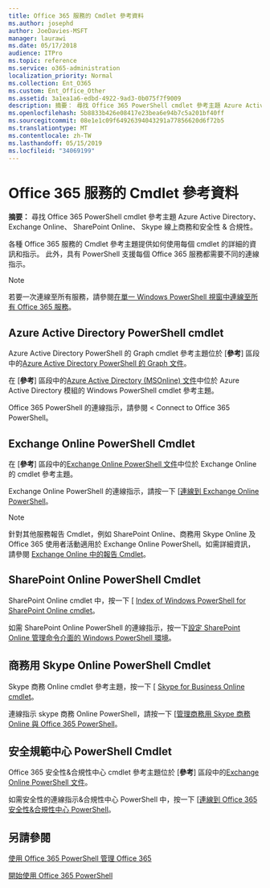 ```yaml
---
title: Office 365 服務的 Cmdlet 參考資料
ms.author: josephd
author: JoeDavies-MSFT
manager: laurawi
ms.date: 05/17/2018
audience: ITPro
ms.topic: reference
ms.service: o365-administration
localization_priority: Normal
ms.collection: Ent_O365
ms.custom: Ent_Office_Other
ms.assetid: 3a1ea1a6-edbd-4922-9ad3-0b075f7f9009
description: 摘要： 尋找 Office 365 PowerShell cmdlet 參考主題 Azure Active Directory、 Exchange Online、 SharePoint Online、 Skype 線上商務和安全性 & 合規性。
ms.openlocfilehash: 5b8833b426e08417e23bea6e94b7c5a201bf40ff
ms.sourcegitcommit: 08e1e1c09f64926394043291a77856620d6f72b5
ms.translationtype: MT
ms.contentlocale: zh-TW
ms.lasthandoff: 05/15/2019
ms.locfileid: "34069199"
---
```

# <a name="cmdlet-references-for-office-365-services"></a>Office 365 服務的 Cmdlet 參考資料

 **摘要：** 尋找 Office 365 PowerShell cmdlet 參考主題 Azure Active Directory、 Exchange Online、 SharePoint Online、 Skype 線上商務和安全性 & 合規性。
  
各種 Office 365 服務的 Cmdlet 參考主題提供如何使用每個 cmdlet 的詳細的資訊和指示。 此外，具有 PowerShell 支援每個 Office 365 服務都需要不同的連線指示。
  
> [!NOTE]
> 若要一次連線至所有服務，請參閱[在單一 Windows PowerShell 視窗中連線至所有 Office 365 服務](connect-to-all-office-365-services-in-a-single-windows-powershell-window.md)。 
  
## <a name="azure-active-directory-powershell-cmdlets"></a>Azure Active Directory PowerShell cmdlet

Azure Active Directory PowerShell 的 Graph cmdlet 參考主題位於 [**參考**] 區段中的[Azure Active Directory PowerShell 的 Graph 文件](https://docs.microsoft.com/powershell/azure/active-directory/install-adv2?view=azureadps-2.0)。

在 [**參考**] 區段中的[Azure Active Directory (MSOnline) 文件](https://docs.microsoft.com/powershell/azure/active-directory/overview?view=azureadps-1.0)中位於 Azure Active Directory 模組的 Windows PowerShell cmdlet 參考主題。

Office 365 PowerShell 的連線指示，請參閱 < <b0>Connect to Office 365 PowerShell</b0>。
  
## <a name="exchange-online-powershell-cmdlets"></a>Exchange Online PowerShell Cmdlet

在 [**參考**] 區段中的[Exchange Online PowerShell 文件](https://docs.microsoft.com/powershell/exchange/exchange-online/exchange-online-powershell?view=exchange-ps)中位於 Exchange Online 的 cmdlet 參考主題。
  
Exchange Online PowerShell 的連線指示，請按一下 [[連線到 Exchange Online PowerShell](https://go.microsoft.com/fwlink/p/?LinkId=396554)。
  
> [!NOTE]
> 針對其他服務報告 Cmdlet，例如 SharePoint Online、商務用 Skype Online 及 Office 365 使用者活動適用於 Exchange Online PowerShell。如需詳細資訊，請參閱 [Exchange Online 中的報告 Cmdlet](https://go.microsoft.com/fwlink/p/?LinkId=691595)。 
  
## <a name="sharepoint-online-powershell-cmdlets"></a>SharePoint Online PowerShell Cmdlet

SharePoint Online cmdlet 中，按一下 [ [Index of Windows PowerShell for SharePoint Online cmdlet](https://go.microsoft.com/fwlink/p/?LinkId=691476)。
  
如需 SharePoint Online PowerShell 的連線指示，按一下[設定 SharePoint Online 管理命令介面的 Windows PowerShell 環境](https://go.microsoft.com/fwlink/p/?LinkId=691603)。
  
## <a name="skype-for-business-online-powershell-cmdlets"></a>商務用 Skype Online PowerShell Cmdlet

Skype 商務 Online cmdlet 參考主題，按一下 [ [Skype for Business Online cmdlet](https://technet.microsoft.com/library/mt228132.aspx)。
  
連線指示 skype 商務 Online PowerShell，請按一下 [[管理商務用 Skype 商務 Online 與 Office 365 PowerShell](manage-skype-for-business-online-with-office-365-powershell.md)。

## <a name="security-amp-compliance-center-powershell-cmdlets"></a>安全規範中心 PowerShell Cmdlet

Office 365 安全性&amp;合規性中心 cmdlet 參考主題位於 [**參考**] 區段中的[Exchange Online PowerShell 文件](https://docs.microsoft.com/powershell/exchange/exchange-online/exchange-online-powershell?view=exchange-ps)。
  
如需安全性的連線指示&amp;合規性中心 PowerShell 中，按一下 [[連線到 Office 365 安全性&amp;合規性中心 PowerShell](https://docs.microsoft.com/powershell/exchange/office-365-scc/connect-to-scc-powershell/connect-to-scc-powershell?view=exchange-ps)。


  
## <a name="see-also"></a>另請參閱

[使用 Office 365 PowerShell 管理 Office 365](manage-office-365-with-office-365-powershell.md)
  
[開始使用 Office 365 PowerShell](getting-started-with-office-365-powershell.md)

